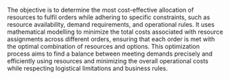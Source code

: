 The objective is to determine the most cost-effective allocation of resources to fulfil orders while adhering to specific constraints, such as resource availability, demand requirements, and operational rules. It uses mathematical modelling to minimize the total costs associated with resource assignments across different orders, ensuring that each order is met with the optimal combination of resources and options. This optimization process aims to find a balance between meeting demands precisely and efficiently using resources and minimizing the overall operational costs while respecting logistical limitations and business rules.

